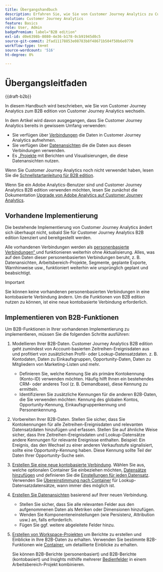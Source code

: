 ```yaml
---
title: Übergangshandbuch
description: Erfahren Sie, wie Sie von Customer Journey Analytics zu Customer Journey Analytics B2B edition wechseln
solution: Customer Journey Analytics
feature: Basics
role: User, Admin
badgePremium: label="B2B edition"
exl-id: d0e6398b-8080-4e36-b178-0cb91945d0c5
source-git-commit: 2fad11178853e08783b8f48671b504f50b6e0770
workflow-type: tm+mt
source-wordcount: '516'
ht-degree: 0%

---
```


# Übergangsleitfaden

{{draft-b2b}}

In diesem Handbuch wird beschrieben, wie Sie von Customer Journey Analytics zum B2B edition von Customer Journey Analytics wechseln.

In dem Artikel wird davon ausgegangen, dass Sie Customer Journey Analytics bereits in gewissem Umfang verwenden:

* Sie verfügen über [Verbindungen](/help/connections/overview.md) die Daten in Customer Journey Analytics aufnehmen.
* Sie verfügen über [Datenansichten](/help/data-views/data-views.md) die die Daten aus diesen Verbindungen verwenden.
* Es [ „Projekte](/help/analysis-workspace/home.md) mit Berichten und Visualisierungen, die diese Datenansichten nutzen.

Wenn Sie Customer Journey Analytics noch nicht verwendet haben, lesen Sie die [Schnellstartanleitung für B2B edition](cja-b2b-quick-start-guide.md).

Wenn Sie ein Adobe Analytics-Benutzer sind und Customer Journey Analytics B2B edition verwenden möchten, lesen Sie zunächst die Dokumentation [Upgrade von Adobe Analytics auf Customer Journey Analytics](cja-upgrade/cja-upgrade-recommendations.md).


## Vorhandene Implementierung

Die bestehende Implementierung von Customer Journey Analytics ändert sich überhaupt nicht, sobald Sie für Customer Journey Analytics B2B edition lizenziert und bereitgestellt werden.

Alle vorhandenen Verbindungen werden als [personenbasierte Verbindungen“ ](cja-b2b-concepts-features.md#connections-and-identifiers) und funktionieren weiterhin ohne Aktualisierung. Alles, was auf den Daten dieser personenbasierten Verbindungen beruht, z. B. Datenansichten, Arbeitsbereich-Projekte, Segmente, geplante Exporte, Warnhinweise usw., funktioniert weiterhin wie ursprünglich geplant und beabsichtigt.

>[!IMPORTANT]
>
>Sie können keine vorhandenen personenbasierten Verbindungen in eine kontobasierte Verbindung ändern. Um die Funktionen von B2B edition nutzen zu können, ist eine neue kontobasierte Verbindung erforderlich.
>


## Implementieren von B2B-Funktionen

Um B2B-Funktionen in Ihrer vorhandenen Implementierung zu implementieren, müssen Sie die folgenden Schritte ausführen:

1. Modellieren Ihrer B2B-Daten. Customer Journey Analytics B2B edition geht zumindest von Account-basierten Zeitreihen-Ereignisdaten aus und profitiert von zusätzlichen Profil- oder Lookup-Datensatzdaten. z. B. Kontodaten, Daten zu Einkaufsgruppen, Opportunity-Daten, Daten zu Mitgliedern von Marketing-Listen und mehr.

   * Definieren Sie, welche Kennung Sie als primäre Kontokennung (Konto-ID) verwenden möchten. Häufig hilft Ihnen ein bestehendes CRM- oder anderes Tool (z. B. Demandbase), diese Kennung zu ermitteln.
   * Identifizieren Sie zusätzliche Kennungen für die anderen B2B-Daten, die Sie verwenden möchten: Kennung des globalen Kontos, Opportunity-Kennung, Einkaufsgruppenkennung und Personenkennung.

1. Vorbereiten Ihrer B2B-Daten. Stellen Sie sicher, dass Sie Kontokennungen für alle Zeitreihen-Ereignisdaten und relevanten Datensatzdaten hinzufügen und erfassen. Stellen Sie auf ähnliche Weise sicher, dass Ihre Zeitreihen-Ereignisdaten und Lookup-Datensätze andere Kennungen für relevante Ereignisse enthalten. Beispiel: Ein Ereignis, das den Wechsel zu einer anderen Verkaufsstufe signalisiert, sollte eine Opportunity-Kennung haben. Diese Kennung sollte Teil der Daten Ihrer Opportunity-Suche sein.

1. [Erstellen Sie eine neue kontobasierte Verbindung](/help/connections/create-connection.md#account-based-connection). Wählen Sie aus, welche optionalen Container Sie einbeziehen möchten, [Datensätze hinzufügen](/help/connections/create-connection.md#add-datasets) und definieren Sie die [Einstellungen für jeden Datensatz](/help/connections/create-connection.md#dataset-settings). Verwenden Sie [Übereinstimmung nach Container](cja-b2b-concepts-features.md#match-by-container) für Lookup-Datensatzdatensätze, wann immer dies möglich ist.

1. [Erstellen Sie Datenansichten](/help/data-views/create-dataview.md) basierend auf Ihrer neuen Verbindung.

   * Stellen Sie sicher, dass Sie alle relevanten Felder aus den aufgenommenen Daten als Metriken oder Dimensionen hinzufügen.
   * Wenden Sie Komponenteneinstellungen (wie Persistenz, Attribution usw.) an, falls erforderlich.
   * Fügen Sie ggf. weitere abgeleitete Felder hinzu.

1. [Erstellen von Workspace-Projekten](/help/analysis-workspace/build-workspace-project/create-projects.md) um Berichte zu erstellen und Einblicke in Ihre B2B-Daten zu erhalten. Verwenden Sie bestimmte B2B-Funktionen wie [Container](cja-b2b-concepts-features.md#containers), um detaillierte Einblicke zu erhalten.

   Sie können B2B-Berichte (personenbasiert) und B2B-Berichte (kontobasiert) und Insights mithilfe mehrerer [Bedienfelder](/help/analysis-workspace/c-panels/panels.md) in einem Arbeitsbereich-Projekt kombinieren.
